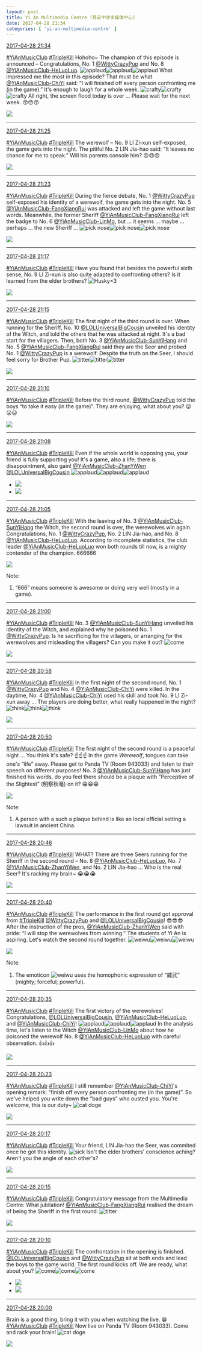 ```yaml
---
layout: post
title: Yi An Multimedia Centre (易安中学多媒体中心)
date: 2017-04-28 21:34
categories: [ 'yi-an-multimedia-centre' ]
---
```


<div class="weibo-info">
  <a href="http://weibo.com/6196825252/F0GcK9Dyg">2017-04-28 21:34</a>
</div>

[#YiAnMusicClub](http://weibo.com/p/100808beae2e3e05b17b64f63ebedca39f19b2) [#TripleKill](http://weibo.com/p/100808d614267acb9089db17679bfac43299ac) Hohoho~ The champion of this episode is announced – Congratulations, No. 1 [@WittyCrazyPup](http://weibo.com/u/5706219726) and No. 8 [@YiAnMusicClub-HeLuoLuo](http://weibo.com/u/6117570574). ![applaud](http://img.t.sinajs.cn/t4/appstyle/expression/ext/normal/36/gza_org.gif)![applaud](http://img.t.sinajs.cn/t4/appstyle/expression/ext/normal/36/gza_org.gif)![applaud](http://img.t.sinajs.cn/t4/appstyle/expression/ext/normal/36/gza_org.gif) What impressed me the most in this episode? That must be what [@YiAnMusicClub-ChiYi](http://weibo.com/u/6117581836) said: “I will finished off every person confronting me (in the game).” It's enough to laugh for a whole week. ![crafty](http://img.t.sinajs.cn/t4/appstyle/expression/ext/normal/6d/yx_org.gif)![crafty](http://img.t.sinajs.cn/t4/appstyle/expression/ext/normal/6d/yx_org.gif)![crafty](http://img.t.sinajs.cn/t4/appstyle/expression/ext/normal/6d/yx_org.gif) All right, the screen flood today is over … Please wait for the next week. :kissing_closed_eyes::kissing_closed_eyes::kissing_closed_eyes:

<!-- more -->

<a href="http://wx3.sinaimg.cn/mw690/006Lnfkogy1ff2o852dnuj31kw204gul.jpg">
  <img class="weibo-pic-preview" src="http://wx3.sinaimg.cn/orj360/006Lnfkogy1ff2o852dnuj31kw204gul.jpg" />
</a>

---

<div class="weibo-info">
  <a href="http://weibo.com/6196825252/F0G95wyLg">2017-04-28 21:25</a>
</div>

[#YiAnMusicClub](http://weibo.com/p/100808beae2e3e05b17b64f63ebedca39f19b2) [#TripleKill](http://weibo.com/p/100808d614267acb9089db17679bfac43299ac) The werewolf – No. 9 LI Zi-xun self-exposed, the game gets into the night. The pitiful No. 2 LIN Jia-hao said: “It leaves no chance for me to speak.” Will his parents console him? :disappointed::disappointed::disappointed:

<a href="http://wx1.sinaimg.cn/mw690/006Lnfkogy1ff2nwtde4bj31kw1qeqa5.jpg">
  <img class="weibo-pic-preview" src="http://wx1.sinaimg.cn/orj360/006Lnfkogy1ff2nwtde4bj31kw1qeqa5.jpg" />
</a>

---

<div class="weibo-info">
  <a href="http://weibo.com/6196825252/F0G8hkbpR">2017-04-28 21:23</a>
</div>

[#YiAnMusicClub](http://weibo.com/p/100808beae2e3e05b17b64f63ebedca39f19b2) [#TripleKill](http://weibo.com/p/100808d614267acb9089db17679bfac43299ac) During the fierce debate, No. 1 [@WittyCrazyPup](http://weibo.com/u/5706219726) self-exposed his identity of a werewolf, the game gets into the night. No. 5 [@YiAnMusicClub-FangXiangRui](http://weibo.com/u/6117583008) was attacked and left the game without last words. Meanwhile, the former Sheriff [@YiAnMusicClub-FangXiangRui](http://weibo.com/u/6117583008) left the badge to No. 6 [@YiAnMusicClub-LinMo](http://weibo.com/u/6108312042), but … it seems … maybe … perhaps … the new Sheriff … ![pick nose](http://img.t.sinajs.cn/t4/appstyle/expression/ext/normal/0b/wabi_org.gif)![pick nose](http://img.t.sinajs.cn/t4/appstyle/expression/ext/normal/0b/wabi_org.gif)![pick nose](http://img.t.sinajs.cn/t4/appstyle/expression/ext/normal/0b/wabi_org.gif)

<a href="http://wx4.sinaimg.cn/mw690/006Lnfkogy1ff2noqxbluj31kw2bkdpt.jpg">
  <img class="weibo-pic-preview" src="http://wx4.sinaimg.cn/orj360/006Lnfkogy1ff2noqxbluj31kw2bkdpt.jpg" />
</a>

---

<div class="weibo-info">
  <a href="http://weibo.com/6196825252/F0G5QiHeM">2017-04-28 21:17</a>
</div>

[#YiAnMusicClub](http://weibo.com/p/100808beae2e3e05b17b64f63ebedca39f19b2) [#TripleKill](http://weibo.com/p/100808d614267acb9089db17679bfac43299ac) Have you found that besides the powerful sixth sense, No. 9 LI Zi-xun is also quite adapted to confronting others? Is it learned from the elder brothers? ![Husky](http://img.t.sinajs.cn/t4/appstyle/expression/ext/normal/74/moren_hashiqi_org.png)×3

<a href="http://wx4.sinaimg.cn/mw690/006Lnfkogy1ff2ngknez4j31kw1w2jxx.jpg">
  <img class="weibo-pic-preview" src="http://wx4.sinaimg.cn/orj360/006Lnfkogy1ff2ngknez4j31kw1w2jxx.jpg" />
</a>

---

<div class="weibo-info">
  <a href="http://weibo.com/6196825252/F0G52302s">2017-04-28 21:15</a>
</div>

[#YiAnMusicClub](http://weibo.com/p/100808beae2e3e05b17b64f63ebedca39f19b2) [#TripleKill](http://weibo.com/p/100808d614267acb9089db17679bfac43299ac) The first night of the third round is over. When running for the Sheriff, No. 10 [@LOLUniversalBigCousin](http://weibo.com/yuzhoujieshuo) unveiled his identity of the Witch, and told the others that he was attacked at night. It's a bad start for the villagers. Then, both No. 3 [@YiAnMusicClub-SunYiHang](http://weibo.com/u/6108316220) and No. 5 [@YiAnMusicClub-FangXiangRui](http://weibo.com/u/6117583008) said they are the Seer and probed No. 1 [@WittyCrazyPup](http://weibo.com/u/5706219726) is a werewolf. Despite the truth on the Seer, I should feel sorry for Brother Pup. ![titter](http://img.t.sinajs.cn/t4/appstyle/expression/ext/normal/19/heia_org.gif)![titter](http://img.t.sinajs.cn/t4/appstyle/expression/ext/normal/19/heia_org.gif)![titter](http://img.t.sinajs.cn/t4/appstyle/expression/ext/normal/19/heia_org.gif)

<a href="http://wx3.sinaimg.cn/mw690/006Lnfkogy1ff2n6kx0z9j31kw1xoaiv.jpg">
  <img class="weibo-pic-preview" src="http://wx3.sinaimg.cn/orj360/006Lnfkogy1ff2n6kx0z9j31kw1xoaiv.jpg" />
</a>

---

<div class="weibo-info">
  <a href="http://weibo.com/6196825252/F0G2ZxzDp">2017-04-28 21:10</a>
</div>

[#YiAnMusicClub](http://weibo.com/p/100808beae2e3e05b17b64f63ebedca39f19b2) [#TripleKill](http://weibo.com/p/100808d614267acb9089db17679bfac43299ac) Before the third round, [@WittyCrazyPup](http://weibo.com/u/5706219726) told the boys “to take it easy (in the game)”. They are enjoying, what about you? :stuck_out_tongue_winking_eye::stuck_out_tongue_winking_eye::stuck_out_tongue_winking_eye:

<a href="http://wx2.sinaimg.cn/mw690/006Lnfkogy1ff2mwx81k8j31kw1vttip.jpg">
  <img class="weibo-pic-preview" src="http://wx2.sinaimg.cn/orj360/006Lnfkogy1ff2mwx81k8j31kw1vttip.jpg" />
</a>

---

<div class="weibo-info">
  <a href="http://weibo.com/6196825252/F0G2bDSOx">2017-04-28 21:08</a>
</div>

[#YiAnMusicClub](http://weibo.com/p/100808beae2e3e05b17b64f63ebedca39f19b2) [#TripleKill](http://weibo.com/p/100808d614267acb9089db17679bfac43299ac) Even if the whole world is opposing you, your friend is fully supporting you! It's a game, also a life; there is disappointment, also gain! [@YiAnMusicClub-ZhanYiWen](http://weibo.com/u/6108090526) [@LOLUniversalBigCousin](http://weibo.com/yuzhoujieshuo) ![applaud](http://img.t.sinajs.cn/t4/appstyle/expression/ext/normal/36/gza_org.gif)![applaud](http://img.t.sinajs.cn/t4/appstyle/expression/ext/normal/36/gza_org.gif)![applaud](http://img.t.sinajs.cn/t4/appstyle/expression/ext/normal/36/gza_org.gif)

<ul class="weibo-pic-list-1">
  <li class="weibo-pic">
    <a href="http://wx1.sinaimg.cn/mw690/006Lnfkogy1ff2mmfg2v6j31kw1tf116.jpg"><img src="http://wx1.sinaimg.cn/thumb150/006Lnfkogy1ff2mmfg2v6j31kw1tf116.jpg" /></a>
  </li>
  <li class="weibo-pic">
    <a href="http://wx1.sinaimg.cn/mw690/006Lnfkogy1ff2mmmi572j30lb0m8jsh.jpg"><img src="http://wx1.sinaimg.cn/thumb150/006Lnfkogy1ff2mmmi572j30lb0m8jsh.jpg" /></a>
  </li>
</ul>

---

<div class="weibo-info">
  <a href="http://weibo.com/6196825252/F0G0Yjdvy">2017-04-28 21:05</a>
</div>

[#YiAnMusicClub](http://weibo.com/p/100808beae2e3e05b17b64f63ebedca39f19b2) [#TripleKill](http://weibo.com/p/100808d614267acb9089db17679bfac43299ac) With the leaving of No. 3 [@YiAnMusicClub-SunYiHang](http://weibo.com/u/6108316220) the Witch, the second round is over, the werewolves win again. Congratulations, No. 1 [@WittyCrazyPup](http://weibo.com/u/5706219726), No. 2 LIN Jia-hao, and No. 8 [@YiAnMusicClub-HeLuoLuo](http://weibo.com/u/6117570574). According to incomplete statistics, the club leader [@YiAnMusicClub-HeLuoLuo](http://weibo.com/u/6117570574) won both rounds till now, is a mighty contender of the champion. 666666

<a href="http://wx2.sinaimg.cn/mw690/006Lnfkogy1ff2mg506psj31kw1xxwn6.jpg">
  <img class="weibo-pic-preview" src="http://wx2.sinaimg.cn/orj360/006Lnfkogy1ff2mg506psj31kw1xxwn6.jpg" />
</a>

Note:
1. “666” means someone is awesome or doing very well (mostly in a game).

---

<div class="weibo-info">
  <a href="http://weibo.com/6196825252/F0FYWpb1P">2017-04-28 21:00</a>
</div>

[#YiAnMusicClub](http://weibo.com/p/100808beae2e3e05b17b64f63ebedca39f19b2) [#TripleKill](http://weibo.com/p/100808d614267acb9089db17679bfac43299ac) No. 3 [@YiAnMusicClub-SunYiHang](http://weibo.com/u/6108316220) unveiled his identity of the Witch, and explained why he poisoned No. 1 [@WittyCrazyPup](http://weibo.com/u/5706219726). Is he sacrificing for the villagers, or arranging for the werewolves and misleading the villagers? Can you make it out? ![come](http://img.t.sinajs.cn/t4/appstyle/expression/ext/normal/40/come_org.gif)

<a href="http://wx3.sinaimg.cn/mw690/006Lnfkogy1ff2m6bodjoj31kw1v7n4k.jpg">
  <img class="weibo-pic-preview" src="http://wx3.sinaimg.cn/orj360/006Lnfkogy1ff2m6bodjoj31kw1v7n4k.jpg" />
</a>

---

<div class="weibo-info">
  <a href="http://weibo.com/6196825252/F0FY8dXHh">2017-04-28 20:58</a>
</div>

[#YiAnMusicClub](http://weibo.com/p/100808beae2e3e05b17b64f63ebedca39f19b2) [#TripleKill](http://weibo.com/p/100808d614267acb9089db17679bfac43299ac) In the first night of the second round, No. 1 [@WittyCrazyPup](http://weibo.com/u/5706219726) and No. 4 [@YiAnMusicClub-ChiYi](http://weibo.com/u/6117581836) were killed. In the daytime, No. 4 [@YiAnMusicClub-ChiYi](http://weibo.com/u/6117581836) used his skill and took No. 9 LI Zi-xun away … The players are doing better, what really happened in the night? ![think](http://img.t.sinajs.cn/t4/appstyle/expression/ext/normal/e9/sk_org.gif)![think](http://img.t.sinajs.cn/t4/appstyle/expression/ext/normal/e9/sk_org.gif)![think](http://img.t.sinajs.cn/t4/appstyle/expression/ext/normal/e9/sk_org.gif)

<a href="http://wx4.sinaimg.cn/mw690/006Lnfkogy1ff2m0qawqqj31kw21fn5o.jpg">
  <img class="weibo-pic-preview" src="http://wx4.sinaimg.cn/orj360/006Lnfkogy1ff2m0qawqqj31kw21fn5o.jpg" />
</a>

---

<div class="weibo-info">
  <a href="http://weibo.com/6196825252/F0FUSENio">2017-04-28 20:50</a>
</div>

[#YiAnMusicClub](http://weibo.com/p/100808beae2e3e05b17b64f63ebedca39f19b2) [#TripleKill](http://weibo.com/p/100808d614267acb9089db17679bfac43299ac) The first night of the second round is a peaceful night … You think it's safe? :point_up::point_up::point_up: In the game *Werewolf*, tongues can take one's “life” away. Please get to Panda TV (Room 943033) and listen to their speech on different purposes! No. 3 [@YiAnMusicClub-SunYiHang](http://weibo.com/u/6108316220) has just finished his words, do you feel there should be a plaque with “Perceptive of the Slightest” (明察秋毫) on it? :grin::grin::grin:

<a href="http://wx4.sinaimg.cn/mw690/006Lnfkogy1ff2lpf2nfkj31kw1q0q9l.jpg">
  <img class="weibo-pic-preview" src="http://wx4.sinaimg.cn/orj360/006Lnfkogy1ff2lpf2nfkj31kw1q0q9l.jpg" />
</a>

Note:
1. A person with a such a plaque behind is like an local official setting a lawsuit in ancient China.

---

<div class="weibo-info">
  <a href="http://weibo.com/6196825252/F0FTgbKBw">2017-04-28 20:46</a>
</div>

[#YiAnMusicClub](http://weibo.com/p/100808beae2e3e05b17b64f63ebedca39f19b2) [#TripleKill](http://weibo.com/p/100808d614267acb9089db17679bfac43299ac) WHAT? There are three Seers running for the Sheriff in the second round – No. 8 [@YiAnMusicClub-HeLuoLuo](http://weibo.com/u/6117570574), No. 7 [@YiAnMusicClub-ZhanYiWen](http://weibo.com/u/6108090526), and No. 2 LIN Jia-hao … Who is the real Seer? It's racking my brain~ :sob::sob::sob:

<a href="http://wx2.sinaimg.cn/mw690/006Lnfkogy1ff2lgwedw1j31kw1p4qaq.jpg">
  <img class="weibo-pic-preview" src="http://wx2.sinaimg.cn/orj360/006Lnfkogy1ff2lgwedw1j31kw1p4qaq.jpg" />
</a>

---

<div class="weibo-info">
  <a href="http://weibo.com/6196825252/F0FQPb9M6">2017-04-28 20:40</a>
</div>

[#YiAnMusicClub](http://weibo.com/p/100808beae2e3e05b17b64f63ebedca39f19b2) [#TripleKill](http://weibo.com/p/100808d614267acb9089db17679bfac43299ac) The performance in the first round got approval from [#TripleKill](http://weibo.com/p/100808d614267acb9089db17679bfac43299ac) [@WittyCrazyPup](http://weibo.com/u/5706219726) and [@LOLUniversalBigCousin](http://weibo.com/yuzhoujieshuo)! :sunglasses::sunglasses::sunglasses: After the instruction of the pros, [@YiAnMusicClub-ZhanYiWen](http://weibo.com/u/6108090526) said with pride: “I will stop the werewolves from winning.” The students of Yi An is aspiring. Let's watch the second round together. ![weiwu](http://img.t.sinajs.cn/t4/appstyle/expression/ext/normal/70/vw_org.gif)![weiwu](http://img.t.sinajs.cn/t4/appstyle/expression/ext/normal/70/vw_org.gif)![weiwu](http://img.t.sinajs.cn/t4/appstyle/expression/ext/normal/70/vw_org.gif)

<a href="http://wx3.sinaimg.cn/mw690/006Lnfkogy1ff2l4xq6chj31kw2dcdqq.jpg">
  <img class="weibo-pic-preview" src="http://wx3.sinaimg.cn/orj360/006Lnfkogy1ff2l4xq6chj31kw2dcdqq.jpg" />
</a>

Note:
1. The emoticon ![weiwu](http://img.t.sinajs.cn/t4/appstyle/expression/ext/normal/70/vw_org.gif) uses the homophonic expression of “威武” (mighty; forceful; powerful).

---

<div class="weibo-info">
  <a href="http://weibo.com/6196825252/F0FONk7fW">2017-04-28 20:35</a>
</div>

[#YiAnMusicClub](http://weibo.com/p/100808beae2e3e05b17b64f63ebedca39f19b2) [#TripleKill](http://weibo.com/p/100808d614267acb9089db17679bfac43299ac) The first victory of the werewolves! Congratulations, [@LOLUniversalBigCousin](http://weibo.com/yuzhoujieshuo), [@YiAnMusicClub-HeLuoLuo](http://weibo.com/u/6117570574), and [@YiAnMusicClub-ChiYi](http://weibo.com/u/6117581836)! ![applaud](http://img.t.sinajs.cn/t4/appstyle/expression/ext/normal/36/gza_org.gif)![applaud](http://img.t.sinajs.cn/t4/appstyle/expression/ext/normal/36/gza_org.gif)![applaud](http://img.t.sinajs.cn/t4/appstyle/expression/ext/normal/36/gza_org.gif) In the analysis time, let's listen to the Witch [@YiAnMusicClub-LinMo](http://weibo.com/u/6108312042) about how he poisoned the werewolf No. 8 [@YiAnMusicClub-HeLuoLuo](http://weibo.com/u/6117570574) with careful observation. :thumbsup::thumbsup::thumbsup:

<a href="http://wx4.sinaimg.cn/mw690/006Lnfkogy1ff2ktqf1nwj31kw11x7a2.jpg">
  <img class="weibo-pic-preview-h" src="http://wx4.sinaimg.cn/orj360/006Lnfkogy1ff2ktqf1nwj31kw11x7a2.jpg" />
</a>

---

<div class="weibo-info">
  <a href="http://weibo.com/6196825252/F0FJViBA6">2017-04-28 20:23</a>
</div>

[#YiAnMusicClub](http://weibo.com/p/100808beae2e3e05b17b64f63ebedca39f19b2) [#TripleKill](http://weibo.com/p/100808d614267acb9089db17679bfac43299ac) I still remember [@YiAnMusicClub-ChiYi](http://weibo.com/u/6117581836)'s opening remark: “finish off every person confronting me (in the game)”. So we've helped you write down the “bad guys” who ousted you. You're welcome, this is our duty~ ![cat doge](http://img.t.sinajs.cn/t4/appstyle/expression/ext/normal/4a/mm_org.gif)

<a href="http://wx4.sinaimg.cn/mw690/006Lnfkogy1ff2kdyl2q9j31kw23gn6m.jpg">
  <img class="weibo-pic-preview" src="http://wx4.sinaimg.cn/orj360/006Lnfkogy1ff2kdyl2q9j31kw23gn6m.jpg" />
</a>

---

<div class="weibo-info">
  <a href="http://weibo.com/6196825252/F0FHu1dsZ">2017-04-28 20:17</a>
</div>

[#YiAnMusicClub](http://weibo.com/p/100808beae2e3e05b17b64f63ebedca39f19b2) [#TripleKill](http://weibo.com/p/100808d614267acb9089db17679bfac43299ac) Your friend, LIN Jia-hao the Seer, was commited once he got this identity. ![sick](http://img.t.sinajs.cn/t4/appstyle/expression/ext/normal/b6/sb_org.gif) Isn't the elder brothers' conscience aching? Aren't you the angle of each other's?

<a href="http://wx2.sinaimg.cn/mw690/006Lnfkogy1ff2k07bv5pj31kw2dc47y.jpg">
  <img class="weibo-pic-preview" src="http://wx2.sinaimg.cn/orj360/006Lnfkogy1ff2k07bv5pj31kw2dc47y.jpg" />
</a>

---

<div class="weibo-info">
  <a href="http://weibo.com/6196825252/F0FGG8QEN">2017-04-28 20:15</a>
</div>

[#YiAnMusicClub](http://weibo.com/p/100808beae2e3e05b17b64f63ebedca39f19b2) [#TripleKill](http://weibo.com/p/100808d614267acb9089db17679bfac43299ac) Congratulatory message from the Multimedia Centre: What jubilation! [@YiAnMusicClub-FangXiangRui](http://weibo.com/u/6117583008) realised the dream of being the Sheriff in the first round. ![titter](http://img.t.sinajs.cn/t4/appstyle/expression/ext/normal/19/heia_org.gif)

<a href="http://wx1.sinaimg.cn/mw690/006Lnfkogy1ff2jkbs0s9j31kw25649u.jpg">
  <img class="weibo-pic-preview" src="http://wx1.sinaimg.cn/orj360/006Lnfkogy1ff2jkbs0s9j31kw25649u.jpg" />
</a>

---

<div class="weibo-info">
  <a href="http://weibo.com/6196825252/F0FEEbWkj">2017-04-28 20:10</a>
</div>

[#YiAnMusicClub](http://weibo.com/p/100808beae2e3e05b17b64f63ebedca39f19b2) [#TripleKill](http://weibo.com/p/100808d614267acb9089db17679bfac43299ac) The confrontation in the opening is finished. [@LOLUniversalBigCousin](http://weibo.com/yuzhoujieshuo) and [@WittyCrazyPup](http://weibo.com/u/5706219726) sit at both ends and lead the boys to the game world. The first round kicks off. We are ready, what about you? ![come](http://img.t.sinajs.cn/t4/appstyle/expression/ext/normal/40/come_org.gif)![come](http://img.t.sinajs.cn/t4/appstyle/expression/ext/normal/40/come_org.gif)![come](http://img.t.sinajs.cn/t4/appstyle/expression/ext/normal/40/come_org.gif)

<ul class="weibo-pic-list-1">
  <li class="weibo-pic">
    <a href="http://wx1.sinaimg.cn/mw690/006Lnfkogy1ff2jauc54ej31kw1v1ai9.jpg"><img src="http://wx1.sinaimg.cn/thumb150/006Lnfkogy1ff2jauc54ej31kw1v1ai9.jpg" /></a>
  </li>
  <li class="weibo-pic">
    <a href="http://wx3.sinaimg.cn/mw690/006Lnfkogy1ff2jayonohj31kw20oqe2.jpg"><img src="http://wx3.sinaimg.cn/thumb150/006Lnfkogy1ff2jayonohj31kw20oqe2.jpg" /></a>
  </li>
</ul>

---

<div class="weibo-info">
  <a href="http://weibo.com/6196825252/F0FAArSzG">2017-04-28 20:00</a>
</div>

Brain is a good thing, bring it with you when watching the live. :grin: [#YiAnMusicClub](http://weibo.com/p/100808beae2e3e05b17b64f63ebedca39f19b2) [#TripleKill](http://weibo.com/p/100808d614267acb9089db17679bfac43299ac) Now live on Panda TV (Room 943033). Come and rack your brain! ![cat doge](http://img.t.sinajs.cn/t4/appstyle/expression/ext/normal/4a/mm_org.gif)

<a href="http://wx3.sinaimg.cn/mw690/006Lnfkogy1ff2iypctt7j30u00gwkgo.jpg">
  <img class="weibo-pic-preview-h" src="http://wx3.sinaimg.cn/orj360/006Lnfkogy1ff2iypctt7j30u00gwkgo.jpg" />
</a>
